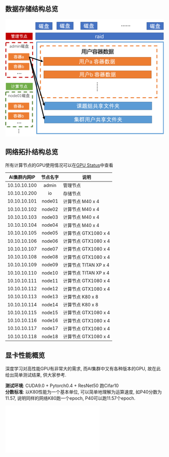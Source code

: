
## 数据存储结构总览
![](img/data.png)

## 网络拓扑结构总览
所有计算节点的GPU使用情况可以在[GPU Status](http://10.19.124.11:8899/gpu)中查看

| AI集群内网IP | 节点名字 |         说明          |
| :----------: | :------: | -------------------  |
| 10.10.10.100 |  admin   |       管理节点        |
| 10.10.10.200 |    io    |       存储节点        |
| 10.10.10.101 |  node01  |   计算节点 M40 x 4    |
| 10.10.10.102 |  node02  |   计算节点 M40 x 4    |
| 10.10.10.103 |  node03  |   计算节点 M40 x 4    |
| 10.10.10.104 |  node04  |   计算节点 M40 x 4    |
| 10.10.10.105 |  node05  | 计算节点 GTX1080 x 4  |
| 10.10.10.106 |  node06  | 计算节点 GTX1080 x 4  |
| 10.10.10.107 |  node07  | 计算节点 GTX1080 x 4  |
| 10.10.10.108 |  node08  | 计算节点 GTX1080 x 4  |
| 10.10.10.109 |  node09  | 计算节点 TITAN XP x 4 |
| 10.10.10.110 |  node10  | 计算节点 TITAN XP x 4 |
| 10.10.10.111 |  node11  | 计算节点 GTX1080 x 4  |
| 10.10.10.112 |  node12  | 计算节点 GTX1080 x 4  |
| 10.10.10.113 |  node13  |   计算节点 K80 x 8    |
| 10.10.10.114 |  node14  |   计算节点 K80 x 8    |
| 10.10.10.115 |  node15  | 计算节点 GTX1080 x 4  |
| 10.10.10.116 |  node16  | 计算节点 GTX1080 x 4  |
| 10.10.10.117 |  node17  | 计算节点 GTX1080 x 4  |
| 10.10.10.118 |  node18  | 计算节点 GTX1080 x 4  |

## 显卡性能概览
深度学习对高性能GPU有非常大的需求, 而AI集群中又有各种版本的GPU, 故在此给出简单测试结果, 供大家参考.

**测试环境**: CUDA9.0 + Pytorch0.4 + ResNet50 跑Cifar10  
**分数标准**: 以K80性能为一个基本单位, 可以简单地理解为运算速度, 如P40分数为11.57, 说明同样的网络K80跑一个epoch, P40可以跑11.57个epoch.

![](img/gpu_test.pdf)